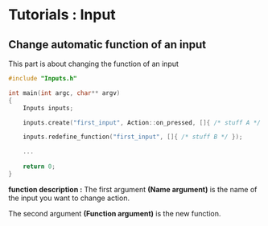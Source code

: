 # Tutorials : Input

## Change automatic function of an input

This part is about changing the function of an input

``` C++
#include "Inputs.h"

int main(int argc, char** argv) 
{
	Inputs inputs;

	inputs.create("first_input", Action::on_pressed, []{ /* stuff A */ }, Keyboard::ENTER);

	inputs.redefine_function("first_input", []{ /* stuff B */ });

	...
	
	return 0;
}
```

**function description :**
The first argument **(Name argument)** is the name of the input you want to change action.

The second argument **(Function argument)** is the new function.
